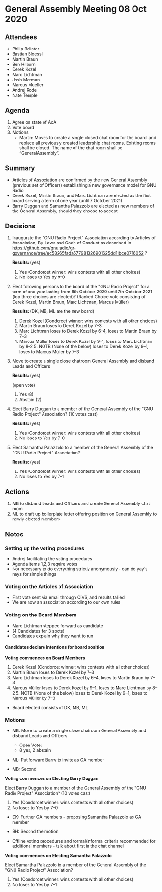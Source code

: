 # General Assembly Meeting 08 Oct 2020

## Attendees

* Philip Balister
* Bastian Bloessl
* Martin Braun
* Ben Hilburn
* Derek Kozel
* Marc Lichtman
* Josh Morman
* Marcus Mueller
* Andrej Rode
* Nate Temple

## Agenda

1. Agree on state of AoA
2. Vote board
3. Motions
    * Martin: Moves to create a single closed chat room for the board, and replace all previously created leadership chat rooms. Existing rooms shall be closed. The name of the chat room shall be “GeneralAssembly”.

## Summary

- Articles of Association are confirmed by the new General Assembly (previous set of Officers) establishing a new governance model for GNU Radio
- Derek Kozel, Martin Braun, and Marc Lichtman are elected as the first board serving a term of one year (until 7 October 2021)
- Barry Duggan and Samantha Palazzolo are elected as new members of the General Assembly, should they choose to accept

## Decisions

1. Inaugurate the "GNU Radio Project" Association according to Articles of Association, By-Laws and Code of Conduct as described in https://github.com/gnuradio/gr-governance/tree/ec58265fada577981326901625dd11bce0716052 ? 

    __**Results:**__ (yes)
    1. Yes  (Condorcet winner: wins contests with all other choices) 
    2. No  loses to Yes by 9–0

1. Elect following persons to the board of the "GNU Radio Project" for a term of one year lasting from 8th October 2020 until 7th October 2021 (top three choices are elected)? (Ranked Choice vote consisting of Derek Kozel, Martin Braun, Marc Lichtman, Marcus Müller)

    __**Results:**__ (DK, MB, ML are the new board)
    1. Derek Kozel  (Condorcet winner: wins contests with all other choices) 
    2. Martin Braun  loses to Derek Kozel by 7–3 
    3. Marc Lichtman  loses to Derek Kozel by 6–4, loses to Martin Braun by 7–3 
    4. Marcus Müller  loses to Derek Kozel by 9–1, loses to Marc Lichtman by 8–2 5. NOTB (None of the below)  loses to Derek Kozel by 9–1, loses to Marcus Müller by 7–3

2. Move to create a single close chatroom General Assembly and disband Leads and Officers
   
   __**Results:**__ (yes)

   (open vote)

   1. Yes (8)
   2. Abstain (2)

3. Elect Barry Duggan to a member of the General Assembly of the "GNU Radio Project" Association? (10 votes cast)

    __**Results:**__ (yes)
    1. Yes  (Condorcet winner: wins contests with all other choices) 
    2. No  loses to Yes by 7–0


4. Elect Samantha Palazzolo to a member of the General Assembly of the "GNU Radio Project" Association? 

    __**Results:**__ (yes)
    1. Yes  (Condorcet winner: wins contests with all other choices) 
    2. No  loses to Yes by 7–1


## Actions

1. MB to disband Leads and Officers and create General Assembly chat room
2. ML to draft up boilerplate letter offering position on General Assembly to newly elected members

## Notes

### Setting up the voting procedures

- Andrej facilitating the voting procedures
- Agenda items 1,2,3 require votes
- Not necessary to do everything strictly anonymously - can do yay's nays for simple things

### Voting on the Articles of Association
- First vote sent via email through CIVS, and results tallied
- We are now an association according to our own rules

### Voting on the Board Members

- Marc Lichtman stepped forward as candidate
- (4 Candidates for 3 spots)
- Candidates explain why they want to run
  
#### Candidates declare intentions for board position


__**Voting commences on Board Members**__
  1. Derek Kozel  (Condorcet winner: wins contests with all other choices) 
  2. Martin Braun  loses to Derek Kozel by 7–3 
  3. Marc Lichtman  loses to Derek Kozel by 6–4, loses to Martin Braun by 7–3 
  4. Marcus Müller  loses to Derek Kozel by 9–1, loses to Marc Lichtman by 8–2 5. NOTB (None of the below)  loses to Derek Kozel by 9–1, loses to Marcus Müller by 7–3

- Board elected consists of DK, MB, ML

### Motions

- MB: Move to create a single close chatroom General Assembly and disband Leads and Officers
    - Open Vote:
    - 8 yes, 2 abstain

- ML: Put forward Barry to invite as GA member
- MB: Second
  
__**Voting commences on Electing Barry Duggan**__


Elect Barry Duggan to a member of the General Assembly of the "GNU Radio Project" Association? (10 votes cast)
1. Yes  (Condorcet winner: wins contests with all other choices) 
2. No  loses to Yes by 7–0

- DK: Further GA members - proposing Samantha Palazzolo as GA member
- BH: Second the motion

- Offline voting procedures and formal/informal criteria recommended for additional members - talk about first in the chat channel
  
__**Voting commences on Electing Samantha Palazzolo**__

Elect Samantha Palazzolo to a member of the General Assembly of the "GNU Radio Project" Association? 

1. Yes  (Condorcet winner: wins contests with all other choices) 
2. No  loses to Yes by 7–1

